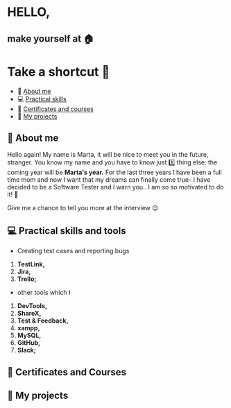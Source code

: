 # **HELLO,**
## **make yourself at :house:**
# Take a shortcut :runner:
- :wave: [About me](#about-me)
- :computer: [Practical skills](#practical-skills)
- :school: [Certificates and courses](#certificates-and-courses)
- 🏁 [My projects](#my-projects)


## :wave: About me
Hello again! My name is Marta, it will be nice to meet you in the future, stranger. You know my name and you have to know just :one: thing else: the coming year will be **Marta's year.** For the last three years I have been a full time mom and now I want that my dreams can finally come true- I have decided to be a Software Tester and I warn you.. I am so so motivated to do it! :muscle: 

Give me a chance to tell you more at the interview :wink:
## :computer: Practical skills and tools

-  Creating test cases and reporting bugs
1. **TestLink,**
2. **Jira,**
3. **Trello;**
- other tools which I 
1. **DevTools,**
2. **ShareX,**
3. **Test & Feedback,**
4. **xampp,**
5. **MySQL,**
6. **GitHub,**
7. **Slack;**




## :school: Certificates and Courses
## 🏁 My projects
